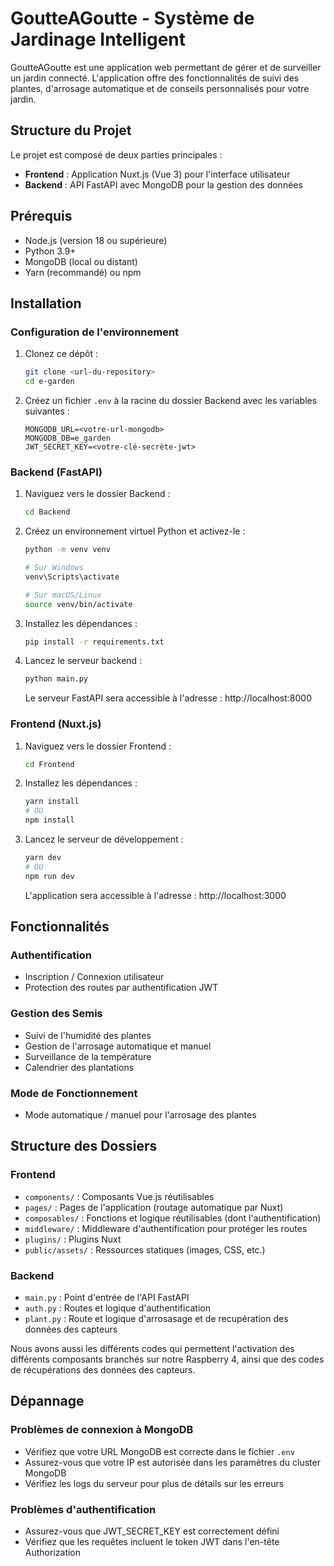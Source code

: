 # GoutteAGoutte - Système de Jardinage Intelligent

GoutteAGoutte est une application web permettant de gérer et de surveiller un jardin connecté. L'application offre des fonctionnalités de suivi des plantes, d'arrosage automatique et de conseils personnalisés pour votre jardin.

## Structure du Projet

Le projet est composé de deux parties principales :

- **Frontend** : Application Nuxt.js (Vue 3) pour l'interface utilisateur
- **Backend** : API FastAPI avec MongoDB pour la gestion des données

## Prérequis

- Node.js (version 18 ou supérieure)
- Python 3.9+
- MongoDB (local ou distant)
- Yarn (recommandé) ou npm

## Installation

### Configuration de l'environnement

1. Clonez ce dépôt :
   ```bash
   git clone <url-du-repository>
   cd e-garden
   ```

2. Créez un fichier `.env` à la racine du dossier Backend avec les variables suivantes :
   ```
   MONGODB_URL=<votre-url-mongodb>
   MONGODB_DB=e_garden
   JWT_SECRET_KEY=<votre-clé-secrète-jwt>
   ```

### Backend (FastAPI)

1. Naviguez vers le dossier Backend :
   ```bash
   cd Backend
   ```

2. Créez un environnement virtuel Python et activez-le :
   ```bash
   python -m venv venv
   
   # Sur Windows
   venv\Scripts\activate
   
   # Sur macOS/Linux
   source venv/bin/activate
   ```

3. Installez les dépendances :
   ```bash
   pip install -r requirements.txt
   ```

4. Lancez le serveur backend :
   ```bash
   python main.py
   ```
   Le serveur FastAPI sera accessible à l'adresse : http://localhost:8000

### Frontend (Nuxt.js)

1. Naviguez vers le dossier Frontend :
   ```bash
   cd Frontend
   ```

2. Installez les dépendances :
   ```bash
   yarn install
   # OU
   npm install
   ```

3. Lancez le serveur de développement :
   ```bash
   yarn dev
   # OU
   npm run dev
   ```
   L'application sera accessible à l'adresse : http://localhost:3000

## Fonctionnalités

### Authentification
- Inscription / Connexion utilisateur
- Protection des routes par authentification JWT

### Gestion des Semis
- Suivi de l'humidité des plantes
- Gestion de l'arrosage automatique et manuel
- Surveillance de la température
- Calendrier des plantations

### Mode de Fonctionnement
- Mode automatique / manuel pour l'arrosage des plantes

## Structure des Dossiers

### Frontend
- `components/` : Composants Vue.js réutilisables
- `pages/` : Pages de l'application (routage automatique par Nuxt)
- `composables/` : Fonctions et logique réutilisables (dont l'authentification)
- `middleware/` : Middleware d'authentification pour protéger les routes
- `plugins/` : Plugins Nuxt
- `public/assets/` : Ressources statiques (images, CSS, etc.)

### Backend
- `main.py` : Point d'entrée de l'API FastAPI
- `auth.py` : Routes et logique d'authentification
- `plant.py` : Route et logique d'arrosasage et de recupération des données des capteurs

Nous avons aussi les différents codes qui permettent l'activation des différents composants branchés sur notre Raspberry 4, ainsi que des codes de récupérations des données des capteurs.

## Dépannage

### Problèmes de connexion à MongoDB
- Vérifiez que votre URL MongoDB est correcte dans le fichier `.env`
- Assurez-vous que votre IP est autorisée dans les paramètres du cluster MongoDB
- Vérifiez les logs du serveur pour plus de détails sur les erreurs

### Problèmes d'authentification
- Assurez-vous que JWT_SECRET_KEY est correctement défini
- Vérifiez que les requêtes incluent le token JWT dans l'en-tête Authorization

